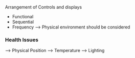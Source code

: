 
Arrangement of Controls and displays
- Functional
- Sequential
- Frequency
--> Physical environment should be considered

### Health Issues
--> Physical Position
--> Temperature
--> Lighting
